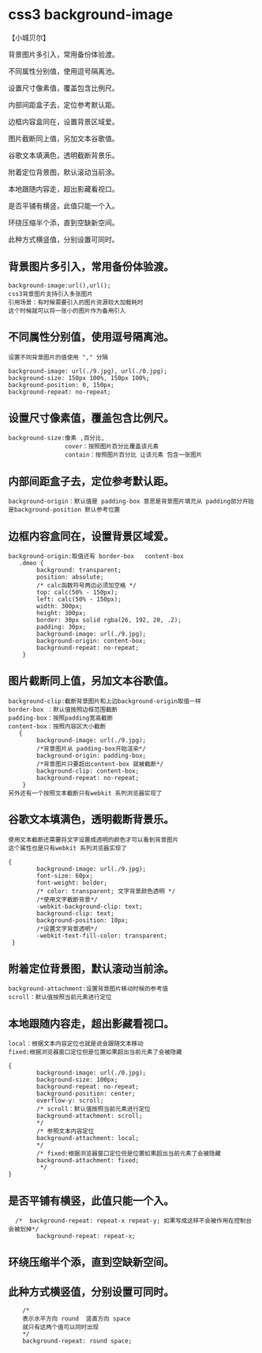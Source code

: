 # css3 background-image
【小城贝尔】

背景图片多引入，常用备份体验渡。

不同属性分别值，使用逗号隔离池。

设置尺寸像素值，覆盖包含比例尺。

内部间距盒子去，定位参考默认距。

边框内容盒同在，设置背景区域爱。

图片截断同上值，另加文本谷歌值。

谷歌文本填满色，透明截断背景乐。

附着定位背景图，默认滚动当前涂。

本地跟随内容走，超出影藏看视口。

是否平铺有横竖，此值只能一个入。

环绕压缩半个添，直到空缺新空间。

此种方式横竖值，分别设置可同时。

## 背景图片多引入，常用备份体验渡。
    background-image:url(),url();
    css3背景图片支持引入多张图片
    引用场景：有时候需要引入的图片资源较大加载耗时
    这个时候就可以将一张小的图片作为备用引入
## 不同属性分别值，使用逗号隔离池。
    设置不同背景图片的值使用 "," 分隔

    background-image: url(./9.jpg), url(./0.jpg);
    background-size: 150px 100%, 150px 100%;
    background-position: 0, 150px;
    background-repeat: no-repeat;
## 设置尺寸像素值，覆盖包含比例尺。
    background-size:像素 ,百分比,
                    cover：按照图片百分比覆盖该元素
                    contain：按照图片百分比 让该元素 包含一张图片
## 内部间距盒子去，定位参考默认距。
    background-origin：默认值是 padding-box 意思是背景图片填充从 padding部分开始 
    是background-position 默认参考位置
## 边框内容盒同在，设置背景区域爱。
    background-origin:取值还有 border-box   content-box
       .dmeo {
            background: transparent;
            position: absolute;
            /* calc函数符号两边必须加空格 */
            top: calc(50% - 150px);
            left: calc(50% - 150px);
            width: 300px;
            height: 300px;
            border: 30px solid rgba(26, 192, 20, .2);
            padding: 30px;
            background-image: url(./9.jpg);
            background-origin: content-box;
            background-repeat: no-repeat;
        }
## 图片截断同上值，另加文本谷歌值。
    background-clip:截断背景图片和上边background-origin取值一样
    border-box ：默认值按照边框范围截断
    padding-box：按照padding宽高截断
    content-box：按照内容区大小截断
       {
            background-image: url(./9.jpg);
            /*背景图片从 padding-box开始渲染*/
            background-origin: padding-box;
            /*背景图片只要超出content-box 就被截断*/
            background-clip: content-box;
            background-repeat: no-repeat;
        }
    另外还有一个按照文本截断只有webkit 系列浏览器实现了
## 谷歌文本填满色，透明截断背景乐。
    使用文本截断还需要将文字设置成透明的颜色才可以看到背景图片
    这个属性也是只有webkit 系列浏览器实现了

    {
            background-image: url(./9.jpg);
            font-size: 60px;
            font-weight: bolder;
            /* color: transparent; 文字背景颜色透明 */
            /*使用文字截断背景*/
            -webkit-background-clip: text;
            background-clip: text;
            background-position: 10px;
            /*设置文字背景透明*/
            -webkit-text-fill-color: transparent;
     }
## 附着定位背景图，默认滚动当前涂。
    background-attachment:设置背景图片移动时候的参考值
    scroll：默认值按照当前元素进行定位
## 本地跟随内容走，超出影藏看视口。
    local：根据文本内容定位也就是说会跟随文本移动
    fixed:根据浏览器窗口定位但是位置如果超出当前元素了会被隐藏

    {
            background-image: url(./0.jpg);
            background-size: 100px;
            background-repeat: no-repeat;
            background-position: center;
            overflow-y: scroll;
            /* scroll：默认值按照当前元素进行定位 
            background-attachment: scroll;
            */
            /* 参照文本内容定位 
            background-attachment: local;
            */
            /* fixed:根据浏览器窗口定位但是位置如果超出当前元素了会被隐藏
            background-attachment: fixed;
             */
    }
## 是否平铺有横竖，此值只能一个入。
      /*  background-repeat: repeat-x repeat-y; 如果写成这样不会被作用在控制台会被划掉*/
            background-repeat: repeat-x;
## 环绕压缩半个添，直到空缺新空间。
## 此种方式横竖值，分别设置可同时。
        /* 
        表示水平方向 round  竖直方向 space
        就只有这两个值可以同时出现 
        */
        background-repeat: round space;